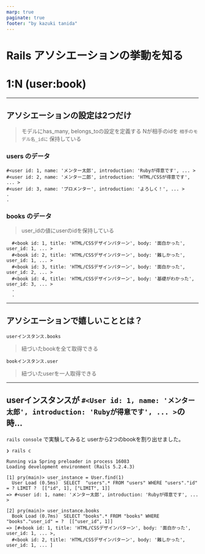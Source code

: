 ```yaml
---
marp: true
paginate: true
footer: "by kazuki tanida"
---
```


<!-- prerender: true -->
<!-- class: invert -->

<style>
  section {
    font-size: 20px
  }
</style>

# Rails アソシエーションの挙動を知る
# 1:N (user:book)

---

## アソシエーションの設定は2つだけ
>モデルにhas_many, belongs_toの設定を定義する
>Nが相手のidを `相手のモデル名_idに` 保持している

### users のデータ

```
#<user id: 1, name: 'メンター太郎', introduction: 'Rubyが得意です', ... >
#<user id: 2, name: 'メンター二郎', introduction: 'HTML/CSSが得意です', ... >
#<user id: 3, name: 'プロメンター', introduction: 'よろしく！', ... >
.
.
```

### books のデータ
> user_idの値にuserのidを保持している

```
  #<book id: 1, title: 'HTML/CSSデザインパターン', body: '面白かった', user_id: 1, ... >
  #<book id: 2, title: 'HTML/CSSデザインパターン', body: '難しかった', user_id: 1, ... >
  #<book id: 3, title: 'HTML/CSSデザインパターン', body: '面白かった', user_id: 2, ... >
  #<book id: 4, title: 'HTML/CSSデザインパターン', body: '基礎がわかった', user_id: 3, ... >
  .
  .
```

---

## アソシエーションで嬉しいこととは？

`userインスタンス.books`
  >紐づいたbookを全て取得できる

`bookインスタンス.user`
  >紐づいたuserを一人取得できる

---

## userインスタンスが `#<User id: 1, name: 'メンター太郎', introduction: 'Rubyが得意です', ... >`の時...

`rails console` で実験してみると userから2つのbookを割り出せました。

```
❯ rails c

Running via Spring preloader in process 16083
Loading development environment (Rails 5.2.4.3)

[1] pry(main)> user_instance = User.find(1)
  User Load (0.5ms)  SELECT  "users".* FROM "users" WHERE "users"."id" = ? LIMIT ?  [["id", 1], ["LIMIT", 1]]
=> #<user id: 1, name: 'メンター太郎', introduction: 'Rubyが得意です', ... >

[2] pry(main)> user_instance.books
  Book Load (0.7ms)  SELECT "books".* FROM "books" WHERE "books"."user_id" = ?  [["user_id", 1]]
=> [#<book id: 1, title: 'HTML/CSSデザインパターン', body: '面白かった', user_id: 1, ... >,
  #<book id: 2, title: 'HTML/CSSデザインパターン', body: '難しかった', user_id: 1, ... ]
```

